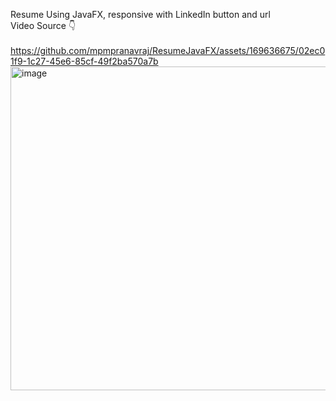 Resume Using JavaFX, responsive with LinkedIn button and url
</br> Video Source 👇 </br>
</br>
https://github.com/mpmpranavraj/ResumeJavaFX/assets/169636675/02ec01f9-1c27-45e6-85cf-49f2ba570a7b
</br>
<img width="518" alt="image" src="https://github.com/mpmpranavraj/ResumeJavaFX/assets/169636675/d4791478-63f7-4ff8-8aab-510d1282ceee">



